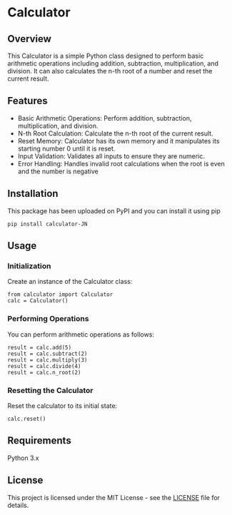 # Calculator
## Overview
This Calculator is a simple Python class designed to perform basic arithmetic operations including addition, subtraction, multiplication, and division. It can also calculates the n-th root of a number and reset the current result.
## Features
- Basic Arithmetic Operations: Perform addition, subtraction, multiplication, and division.
- N-th Root Calculation: Calculate the n-th root of the current result.
- Reset Memory: Calculator has its own memory and it manipulates its starting number 0 until it is reset.
- Input Validation: Validates all inputs to ensure they are numeric.
- Error Handling: Handles invalid root calculations when the root is even and the number is negative
## Installation
This package has been uploaded on PyPI and you can install it using pip
```
pip install calculator-JN
```
## Usage
### Initialization
Create an instance of the Calculator class:
```
from calculator import Calculator
calc = Calculator()
```

### Performing Operations
You can perform arithmetic operations as follows:
```
result = calc.add(5)
result = calc.subtract(2)
result = calc.multiply(3)
result = calc.divide(4)
result = calc.n_root(2)
```
### Resetting the Calculator
Reset the calculator to its initial state:
```
calc.reset()
```
## Requirements
Python 3.x
## License
This project is licensed under the MIT License - see the [LICENSE](LICENSE) file for details.
